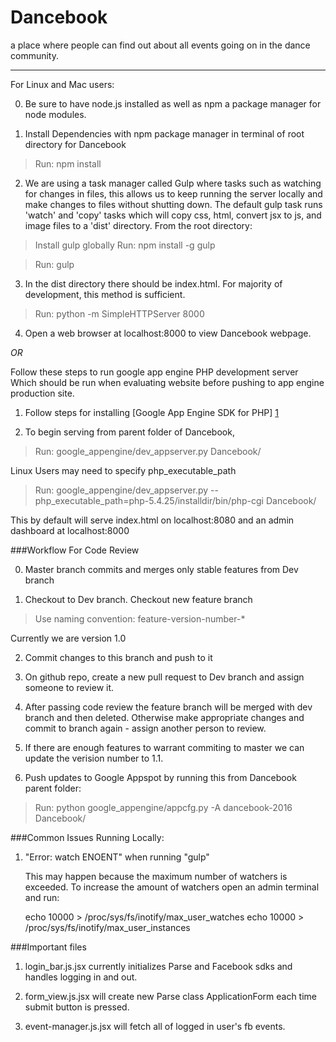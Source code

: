 # Dancebook

a place where people can find out about all events going on in the dance community. 

---

For Linux and Mac users: 

0) Be sure to have node.js installed as well as npm a package manager for node modules.

1) Install Dependencies with npm package manager in terminal of root directory for Dancebook

 >Run: npm install
  
2) We are using a task manager called Gulp where tasks such as watching for changes in files,
this allows us to keep running the server locally and make changes to files without shutting down.
The default gulp task runs 'watch' and 'copy' tasks which will copy css, html, convert jsx to js, and image files
to a 'dist' directory. From the root directory:

 >Install gulp globally Run: npm install -g gulp 

 >Run: gulp

3) In the dist directory there should be index.html. For majority of development, this method is sufficient.

 >Run: python -m SimpleHTTPServer 8000 
  
4) Open a web browser at localhost:8000 to view Dancebook webpage.

*OR*

Follow these steps to run google app engine PHP development server
Which should be run when evaluating website before pushing to app engine production site. 

1) Follow steps for installing [Google App Engine SDK for PHP] [1] 

2) To begin serving from parent folder of Dancebook,

>Run: google_appengine/dev_appserver.py Dancebook/

Linux Users may need to specify php_executable_path 

>Run: google_appengine/dev_appserver.py --php_executable_path=php-5.4.25/installdir/bin/php-cgi Dancebook/

This by default will serve index.html on localhost:8080 and an admin dashboard at localhost:8000 

[1]: https://cloud.google.com/appengine/downloads#Google_App_Engine_SDK_for_PHP "Google App Engine SDK for PHP"

###Workflow For Code Review

0) Master branch commits and merges only stable features from Dev branch

1) Checkout to Dev branch. Checkout new feature branch

> Use naming convention: feature-version-number-* 

Currently we are version 1.0

2) Commit changes to this branch and push to it

3) On github repo, create a new pull request to Dev branch and assign someone to review it. 

4) After passing code review the feature branch will be merged with dev branch and then deleted. 
Otherwise make appropriate changes and commit to branch again - assign another person to review. 

5) If there are enough features to warrant commiting to master we can update the verision number to 1.1.  

6) Push updates to Google Appspot by running this from Dancebook parent folder:

>Run: python google_appengine/appcfg.py -A dancebook-2016 Dancebook/

###Common Issues Running Locally:

1) "Error: watch ENOENT" when running "gulp"

	This may happen because the maximum number of watchers is exceeded. 
	To increase the amount of watchers open an admin terminal and run:

	echo 10000 > /proc/sys/fs/inotify/max_user_watches
	echo 10000 > /proc/sys/fs/inotify/max_user_instances


###Important files 

1) login_bar.js.jsx currently initializes Parse and Facebook sdks and handles logging in and out. 

2) form_view.js.jsx will create new Parse class ApplicationForm each time submit button is pressed. 

3) event-manager.js.jsx will fetch all of logged in user's fb events. 
